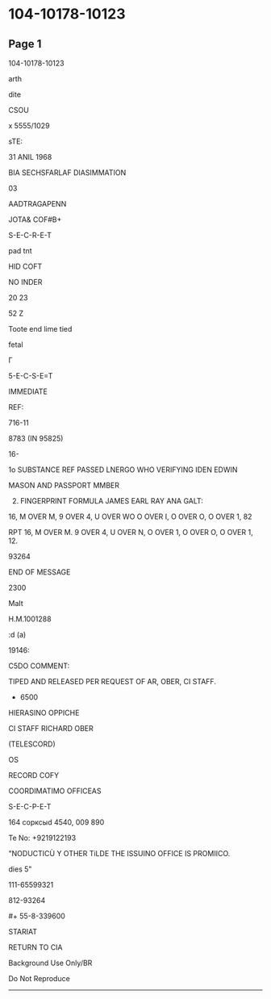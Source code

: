 # 104-10178-10123

## Page 1

104-10178-10123

arth

dite

CSOU

x 5555/1029

sTE:

31 ANIL 1968

BIA SECHSFARLAF DIASIMMATION

03

AADTRAGAPENN

JOTA& COF#B+

S-E-C-R-E-T

pad tnt

HID COFT

NO INDER

20 23

52 Z

Toote end lime tied

fetal

Г

5-E-C-S-E=T

IMMEDIATE

REF:

716-11

8783 (IN 95825)

16-

1o SUBSTANCE REF PASSED LNERGO WHO VERIFYING IDEN EDWIN

MASON AND PASSPORT MMBER

2. FINGERPRINT FORMULA JAMES EARL RAY ANA GALT:

16, M OVER M, 9 OVER 4, U OVER WO O OVER I, O OVER O, O OVER 1, 82

RPT 16, M OVER M. 9 OVER 4, U OVER N, O OVER 1, O OVER O, O OVER 1, 12.

93264

END OF MESSAGE

2300

MaIt

H.M.1001288

:d (a)

19146:

C5DO COMMENT:

TIPED AND RELEASED PER REQUEST OF AR, OBER, CI STAFF.

* 6500

HIERASINO OPPICHE

CI STAFF RICHARD OBER

(TELESCORD)

OS

RECORD COFY

COORDIMATIMO OFFICEAS

S-E-C-P-E-T

164 сорксыd 4540, 009 890

Te No: +9219122193

"NODUCTICÙ Y OTHER TiLDE THE ISSUINO OFFICE IS PROMIICO.

dies 5"

111-65599321

812-93264

#+ 55-8-339600

STARIAT

RETURN TO CIA

Background Use Only/BR

Do Not Reproduce

---

